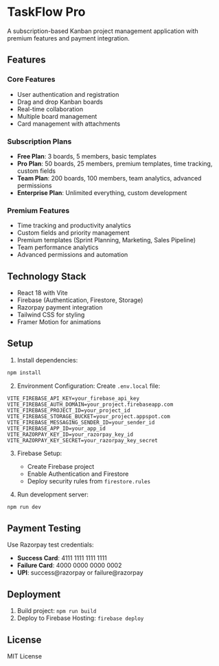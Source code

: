 # TaskFlow Pro

A subscription-based Kanban project management application with premium features and payment integration.

## Features

### Core Features
- User authentication and registration
- Drag and drop Kanban boards
- Real-time collaboration
- Multiple board management
- Card management with attachments

### Subscription Plans
- **Free Plan**: 3 boards, 5 members, basic templates
- **Pro Plan**: 50 boards, 25 members, premium templates, time tracking, custom fields
- **Team Plan**: 200 boards, 100 members, team analytics, advanced permissions
- **Enterprise Plan**: Unlimited everything, custom development

### Premium Features
- Time tracking and productivity analytics
- Custom fields and priority management
- Premium templates (Sprint Planning, Marketing, Sales Pipeline)
- Team performance analytics
- Advanced permissions and automation

## Technology Stack

- React 18 with Vite
- Firebase (Authentication, Firestore, Storage)
- Razorpay payment integration
- Tailwind CSS for styling
- Framer Motion for animations

## Setup

1. Install dependencies:
```bash
npm install
```

2. Environment Configuration:
Create `.env.local` file:
```env
VITE_FIREBASE_API_KEY=your_firebase_api_key
VITE_FIREBASE_AUTH_DOMAIN=your_project.firebaseapp.com
VITE_FIREBASE_PROJECT_ID=your_project_id
VITE_FIREBASE_STORAGE_BUCKET=your_project.appspot.com
VITE_FIREBASE_MESSAGING_SENDER_ID=your_sender_id
VITE_FIREBASE_APP_ID=your_app_id
VITE_RAZORPAY_KEY_ID=your_razorpay_key_id
VITE_RAZORPAY_KEY_SECRET=your_razorpay_key_secret
```

3. Firebase Setup:
   - Create Firebase project
   - Enable Authentication and Firestore
   - Deploy security rules from `firestore.rules`

4. Run development server:
```bash
npm run dev
```

## Payment Testing

Use Razorpay test credentials:
- **Success Card**: 4111 1111 1111 1111
- **Failure Card**: 4000 0000 0000 0002
- **UPI**: success@razorpay or failure@razorpay

## Deployment

1. Build project: `npm run build`
2. Deploy to Firebase Hosting: `firebase deploy`

## License

MIT License